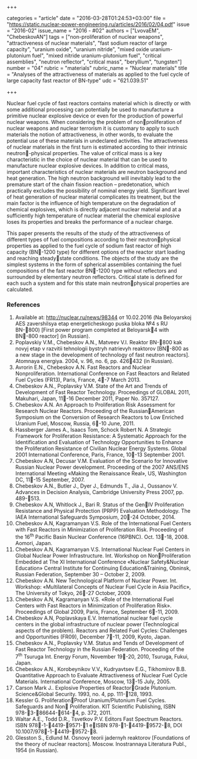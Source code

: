 +++

categories = "article"
date = "2016-03-28T01:24:53+03:00"
file = "https://static.nuclear-power-engineering.ru/articles/2016/02/04.pdf"
issue = "2016-02"
issue_name = "2016 - #02"
authors = ["LvovaEM", "ChebeskovAN"]
tags = ["non-proliferation of nuclear weapons", "attractiveness of nuclear materials", "fast sodium reactor of large capacity", "uranium oxide", "uranium nitride", "mixed oxide uranium-plutonium fuel", "mixed nitride uranium-plutonium fuel", "critical assemblies", "neutron reflector", "critical mass", "beryllium", "tungsten"]
number = "04"
rubric = "materials"
rubric_name = "Nuclear materials"
title = "Analyses of the attractiveness of materials as applied to the fuel cycle of large capacity fast reactor of BN-type"
udc = "621.039.51"


+++


Nuclear fuel cycle of fast reactors contains material which is directly or with some additional processing can potentially be used to manufacture a primitive nuclear explosive device or even for the production of powerful nuclear weapons. 
When considering the problem of nonproliferation of nuclear weapons and nuclear terrorism it is customary to apply to such materials the notion of attractiveness, in other words, to evaluate the potential use of these materials in undeclared activities. 
The attractiveness of nuclear materials in the first turn is estimated according to their intrinsic neutron-physical properties. 
The value of critical mass is a key characteristic in the choice of nuclear material that can be used to manufacture nuclear explosive devices. 
In addition to critical mass, important characteristics of nuclear materials are
neutron background and heat generation. 
The high neutron background will inevitably lead to the premature start of the chain fission reaction – predetonation, which practically excludes the possibility of nominal energy yield. 
Significant level of heat generation of nuclear material complicates its treatment, but the main factor is the influence of high temperature on the degradation of chemical explosives, which is directly adjacent nuclear material and at a sufficiently high temperature of nuclear material the chemical explosive loses its properties and breaks the performance of a nuclear charge.

This paper presents the results of the study of the attractiveness of different types of fuel compositions according to their neutronphysical properties as applied to the fuel cycle of sodium fast reactor of high capacity (BN-1200 type) for different options of the reactor start loading and reaching steadystate conditions. 
The objects of the study are the simplest systems in the form of spherical assemblies containing the fuel compositions of the fast reactor BN-1200 type without reflectors and surrounded by elementary neutron reflectors. 
Critical state is defined for each such a system and for this state main neutronphysical properties are calculated.

### References

1. Available at: http://nuclear.ru/news/98344 от 10.02.2016 (Na Beloyarskoj AES
zavershilsya etap energeticheskogo puska bloka №4 s RU BN-800) [First power program completed at Beloyarsk4 with BN-800 reactor] (in Russian).
2. Poplavskiy V.M., Chebeskov A.N., Matveev V.I. Reaktor BN-800 kak novyj etap v razvitii tehnologii bystryh natrievyh reaktorov [BN-800 as a new stage in the development of technology of fast neutron reactors]. Atomnaya energiya. 2004, v. 96, no. 6, pp. 426432 (in Russian).
3. Avrorin E.N., Chebeskov A.N. Fast Reactors and Nuclear Nonproliferation. International Conference on Fast Reactors and Related Fuel Cycles (FR13), Paris, France, 4-7 March 2013.
4. Chebeskov A.N., Poplavsky V.M. State of the Art and Trends of Development of Fast Reactor Technology. Proceedings of GLOBAL 2011, Makuhari, Japan, 11-16 December 2011, Paper No. 357127.
5. Chebeskov A.N. An Approach to Proliferation Risk Assessment for Research Nuclear Reactors. Proceeding of the RussianAmerican Symposium on the Conversion of Research Reactors to Low Enriched Uranium Fuel, Moscow, Russia, 6-10 June, 2011.
6. Hassberger James A., Isaacs Tom, Schock Robert N. A Strategic Framework for Proliferation Resistance: A Systematic Approach for the Identification and Evaluation of Technology Opportunities to Enhance the Proliferation Resistance of Civilian Nuclear Energy Systems. Global 2001 International Conference, Paris, France, 10-13 September 2001.
7. Chebeskov A.N, Decusar V.M. Evaluation of the Scenario for Innovative Russian Nuclear Power development. Proceeding of the 2007 ANS/ENS International Meeting «Making the Renaissance Real», US, Washington DC, 11-15 September, 2007.
8. Chebeskov A.N., Butler J., Dyer J., Edmunds T., Jia J., Oussanov V. Advances in Decision Analysis, Cambridge University Press 2007, pp. 489-513.
9. Chebeskov A.N, Whitlock J., Bari R. Status of the GenIV Proliferation Resistance and Physical Protection (PRPP) Evaluation Methodology. The IAEA International Safeguards Symposium, 20-24 October, 2014.
10. Chebeskov A.N, Kagramanyan V.S. Role of the International Fuel Centers with Fast Reactors in Minimization of Proliferation Risk. Proceeding of the 16<sup>th</sup> Pacific Basin Nuclear Conference (16PBNC). Oct. 13-18, 2008. Aomori, Japan.
11. Chebeskov A.N, Kagramanyan V.S. International Nuclear Fuel Centers in Global Nuclear Power Infrastructure. Int. Workshop on NonProliferation Embedded at The XI International Conference «Nuclear Safety&Nuclear Education» Central Institute for Continuing Education&Training, Obninsk, Russian Federation, September 30 – October 2, 2009.
12. Chebeskov A.N. New Technological Platform of Nuclear Power. Int. Workshop: «Multilateral Concepts of Nuclear Fuel Cycle in Asia Pacific», The University of Tokyo, 26-27 October, 2009.
13. Chebeskov A.N, Kagramanyan V.S. «Role of the International Fuel Centers with Fast Reactors in Minimization of Proliferation Risk». Proceedings of Global 2009, Paris, France, September 6-11, 2009.
14. Chebeskov A.N, Poplavskaya E.V. International nuclear fuel cycle centers in the global infrastructure of nuclear power (Technological aspects of the problem). Reactors and Related Fuel Cycles: Challenges and Opportunities (FR09), December 7-11, 2009, Kyoto, Japan.
15. Chebeskov A.N., Poplavsky V.M. Status and Tends of Development of Fast Reactor Technology in the Russian Federation. Proceeding of the 7<sup>th</sup> Tsuruga Int. Energy Forum, November 19-20, 2010, Tsuruga, Fukui, Japan.
16. Chebeskov A.N., Korobeynikov V.V., Kudryavtsev E.G., Tikhomirov B.B. Quantitative Approach to Evaluate Attractiveness of Nuclear Fuel Cycle Materials. International Conference, Moscow, 13-15 July, 2005.
17. Carson Mark J.. Explosive Properties of ReactorGrade Plutonium. Science&Global Security. 1993, no. 4, pp. 111-128, 1993.
18. Kessler G. ProliferationProof Uranium/Plutonium Fuel Cycles. Safeguards and Non Proliferation. KIT Scientific Publishing, ISBN 978-3-86644-614-4, p. 372, 2011.
19. Waltar A.E., Todd D.R., Tsvetkov P.V. Editors Fast Spectrum Reactors. ISBN 978-1-4419-9571-1 eISBN 978-1-4419-9572-8, DOI 10.1007/978-1-4419-9572-8.
20. Glesston S., Edlund М. Osnovy teorii jadernyh reaktorov [Foundations of the theory of nuclear reactors]. Moscow. Inostrannaya Literatura Publ., 1954 (in Russian).